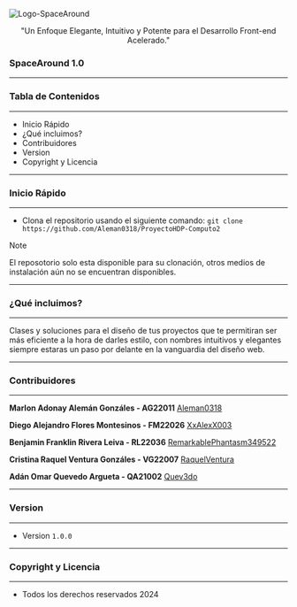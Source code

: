 ![Logo-SpaceAround](https://github.com/Aleman0318/ProyectoHDP-Computo2/assets/167546366/2a351405-6a65-4831-afd8-374257b2b57d)

<p align = "center">"Un Enfoque Elegante, Intuitivo y Potente para el Desarrollo Front-end Acelerado."</p>

<h3><strong>SpaceAround 1.0</strong></h3>
<hr>

<h3><strong>Tabla de Contenidos</strong></h3><hr>

* Inicio Rápido
* ¿Qué incluimos?
* Contribuidores
* Version
* Copyright y Licencia

<hr>

<h3><strong>Inicio Rápido</strong></h3><hr>

* Clona el repositorio usando el siguiente comando: `git clone https://github.com/Aleman0318/ProyectoHDP-Computo2`

> [!NOTE]
> El reposotorio solo esta disponible para su clonación, otros medios de instalación aún no se encuentran disponibles.

<hr>

<h3><strong>¿Qué incluimos?</strong></h3><hr>

Clases y soluciones para el diseño de tus proyectos que te permitiran ser más eficiente a la hora de darles estilo, con nombres intuitivos y elegantes siempre estaras un paso por delante en la vanguardia del diseño web.

<hr>

<h3><strong>Contribuidores</strong></h3><hr>

**Marlon Adonay Alemán Gonzáles - AG22011**
[Aleman0318](https://github.com/Aleman0318)

**Diego Alejandro Flores Montesinos - FM22026**
[XxAlexX003](https://github.com/XxAlexX003)

**Benjamin Franklin Rivera Leiva - RL22036**
[RemarkablePhantasm349522](https://github.com/RemarkablePhantasm349522)

**Cristina Raquel Ventura Gonzáles - VG22007**
[RaquelVentura](https://github.com/RaquelVentura)

**Adán Omar Quevedo Argueta - QA21002**
[Quev3do](https://github.com/Quev3do)

<hr>

<h3><strong>Version</strong></h3><hr>

* Version `1.0.0`

<hr>

<h3><strong>Copyright y Licencia</strong></h3><hr>

* Todos los derechos reservados 2024
